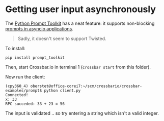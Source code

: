 # Getting user input asynchronously

The [Python Prompt Toolkit](https://github.com/jonathanslenders/python-prompt-toolkit) has a neat feature: it supports non-blocking [prompts in asyncio applications](http://python-prompt-toolkit.readthedocs.io/en/stable/pages/building_prompts.html#prompt-in-an-asyncio-application).

> Sadly, it doesn't seem to support Twisted.

To install:

    pip install prompt_toolkit

Then, start Crossbar.io in terminal 1 (`crossbar start` from this folder).

Now run the client:

```console
(cpy360_4) oberstet@office-corei7:~/scm/crossbario/crossbar-examples/prompt$ python client.py
Connected!
x: 33
RPC succeded: 33 + 23 = 56
```

The input is validated .. so try entering a string which isn't a valid integer.
